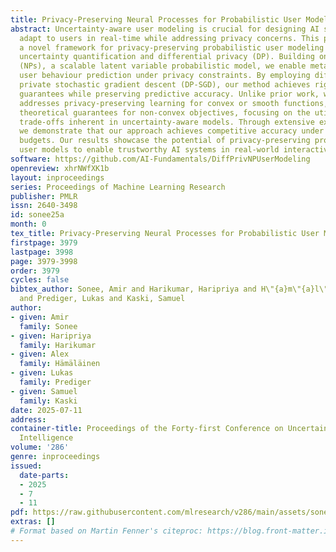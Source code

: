 ```yaml
---
title: Privacy-Preserving Neural Processes for Probabilistic User Modeling
abstract: Uncertainty-aware user modeling is crucial for designing AI systems that
  adapt to users in real-time while addressing privacy concerns. This paper proposes
  a novel framework for privacy-preserving probabilistic user modeling that integrates
  uncertainty quantification and differential privacy (DP). Building on neural processes
  (NPs), a scalable latent variable probabilistic model, we enable meta-learning for
  user behaviour prediction under privacy constraints. By employing differentially
  private stochastic gradient descent (DP-SGD), our method achieves rigorous privacy
  guarantees while preserving predictive accuracy. Unlike prior work, which primarily
  addresses privacy-preserving learning for convex or smooth functions, we establish
  theoretical guarantees for non-convex objectives, focusing on the utility-privacy
  trade-offs inherent in uncertainty-aware models. Through extensive experiments,
  we demonstrate that our approach achieves competitive accuracy under stringent privacy
  budgets. Our results showcase the potential of privacy-preserving probabilistic
  user models to enable trustworthy AI systems in real-world interactive applications.
software: https://github.com/AI-Fundamentals/DiffPrivNPUserModeling
openreview: xhrNWfXK1b
layout: inproceedings
series: Proceedings of Machine Learning Research
publisher: PMLR
issn: 2640-3498
id: sonee25a
month: 0
tex_title: Privacy-Preserving Neural Processes for Probabilistic User Modeling
firstpage: 3979
lastpage: 3998
page: 3979-3998
order: 3979
cycles: false
bibtex_author: Sonee, Amir and Harikumar, Haripriya and H\"{a}m\"{a}l\"{a}inen, Alex
  and Prediger, Lukas and Kaski, Samuel
author:
- given: Amir
  family: Sonee
- given: Haripriya
  family: Harikumar
- given: Alex
  family: Hämäläinen
- given: Lukas
  family: Prediger
- given: Samuel
  family: Kaski
date: 2025-07-11
address:
container-title: Proceedings of the Forty-first Conference on Uncertainty in Artificial
  Intelligence
volume: '286'
genre: inproceedings
issued:
  date-parts:
  - 2025
  - 7
  - 11
pdf: https://raw.githubusercontent.com/mlresearch/v286/main/assets/sonee25a/sonee25a.pdf
extras: []
# Format based on Martin Fenner's citeproc: https://blog.front-matter.io/posts/citeproc-yaml-for-bibliographies/
---
```

